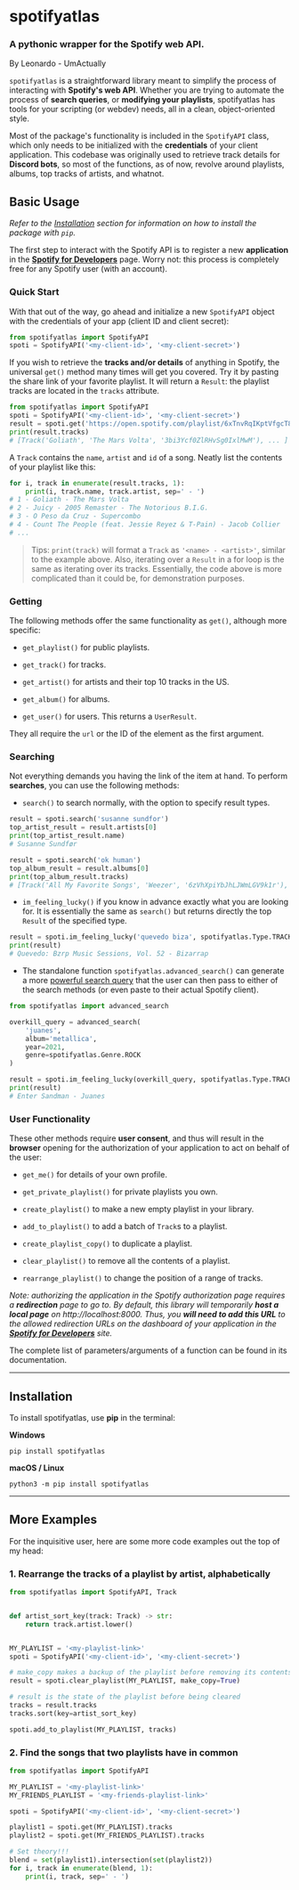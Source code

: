 # spotifyatlas

### A pythonic wrapper for the Spotify web API.

By Leonardo - UmActually

`spotifyatlas` is a straightforward library meant to simplify the process of interacting with **Spotify's web API**. Whether you are trying to automate the process of **search queries**, or **modifying your playlists**, spotifyatlas has tools for your scripting (or webdev) needs, all in a clean, object-oriented style.

Most of the package's functionality is included in the ``SpotifyAPI`` class, which only needs to be initialized with the **credentials** of your client application. This codebase was originally used to retrieve track details for **Discord bots**, so most of the functions, as of now, revolve around playlists, albums, top tracks of artists, and whatnot.

## Basic Usage

_Refer to the [Installation](#installation) section for information on how to install the package with `pip`._

The first step to interact with the Spotify API is to register a new **application** in the **[Spotify for Developers](https://developer.spotify.com/dashboard/)** page. Worry not: this process is completely free for any Spotify user (with an account).

### Quick Start

With that out of the way, go ahead and initialize a new `SpotifyAPI` object with the credentials of your app (client ID and client secret):

```python
from spotifyatlas import SpotifyAPI
spoti = SpotifyAPI('<my-client-id>', '<my-client-secret>')
```

If you wish to retrieve the **tracks and/or details** of anything in Spotify, the universal `get()` method many times will get you covered. Try it by pasting the share link of your favorite playlist. It will return a `Result`: the playlist tracks are located in the `tracks` attribute.

```python
from spotifyatlas import SpotifyAPI
spoti = SpotifyAPI('<my-client-id>', '<my-client-secret>')
result = spoti.get('https://open.spotify.com/playlist/6xTnvRqIKptVfgcT8gN4Bb')
print(result.tracks)
# [Track('Goliath', 'The Mars Volta', '3bi3Ycf0ZlRHvSg0IxlMwM'), ... ]
```

A `Track` contains the `name`, `artist` and `id` of a song. Neatly list the contents of your playlist like this:

```python
for i, track in enumerate(result.tracks, 1):
    print(i, track.name, track.artist, sep=' - ')
# 1 - Goliath - The Mars Volta
# 2 - Juicy - 2005 Remaster - The Notorious B.I.G.
# 3 - O Peso da Cruz - Supercombo
# 4 - Count The People (feat. Jessie Reyez & T-Pain) - Jacob Collier
# ...
```

> Tips: `print(track)` will format a `Track` as `'<name> - <artist>'`, similar to the example above. Also, iterating over a `Result` in a for loop is the same as iterating over its tracks. Essentially, the code above is more complicated than it could be, for demonstration purposes.

### Getting

The following methods offer the same functionality as `get()`, although more specific:

- `get_playlist()` for public playlists.

- `get_track()` for tracks.

- `get_artist()` for artists and their top 10 tracks in the US.

- `get_album()` for albums.

- `get_user()` for users. This returns a `UserResult`.

They all require the `url` or the ID of the element as the first argument.

### Searching

Not everything demands you having the link of the item at hand. To perform **searches**, you can use the following methods:

- `search()` to search normally, with the option to specify result types.

```python
result = spoti.search('susanne sundfor')
top_artist_result = result.artists[0]
print(top_artist_result.name)
# Susanne Sundfør

result = spoti.search('ok human')
top_album_result = result.albums[0]
print(top_album_result.tracks)
# [Track('All My Favorite Songs', 'Weezer', '6zVhXpiYbJhLJWmLGV9k1r'), ... ]
```

- `im_feeling_lucky()` if you know in advance exactly what you are looking for. It is essentially the same as `search()` but returns directly the top `Result` of the specified type.

```python
result = spoti.im_feeling_lucky('quevedo biza', spotifyatlas.Type.TRACK)
print(result)
# Quevedo: Bzrp Music Sessions, Vol. 52 - Bizarrap
```

- The standalone function `spotifyatlas.advanced_search()` can generate a more [powerful search query](https://support.spotify.com/us/article/search/) that the user can then pass to either of the search methods (or even paste to their actual Spotify client).

```python
from spotifyatlas import advanced_search

overkill_query = advanced_search(
    'juanes',
    album='metallica',
    year=2021,
    genre=spotifyatlas.Genre.ROCK
)

result = spoti.im_feeling_lucky(overkill_query, spotifyatlas.Type.TRACK)
print(result)
# Enter Sandman - Juanes
```

### User Functionality

These other methods require **user consent**, and thus will result in the **browser** opening for the authorization of your application to act on behalf of the user:

- `get_me()` for details of your own profile.

- `get_private_playlist()` for private playlists you own.

- `create_playlist()` to make a new empty playlist in your library.

- `add_to_playlist()` to add a batch of `Track`s to a playlist.

- `create_playlist_copy()` to duplicate a playlist.

- `clear_playlist()` to remove all the contents of a playlist.

- `rearrange_playlist()` to change the position of a range of tracks.

_Note: authorizing the application in the Spotify authorization page requires a **redirection** page to go to. By default, this library will temporarily **host a local page** on http://localhost:8000. Thus, you **will need to add this URL** to the allowed redirection URLs on the dashboard of your application in the **[Spotify for Developers](https://developer.spotify.com/dashboard/)** site._

The complete list of parameters/arguments of a function can be found in its documentation.

---

## Installation

To install spotifyatlas, use **pip** in the terminal:

**Windows**
```commandline
pip install spotifyatlas
```

**macOS / Linux**
```commandline
python3 -m pip install spotifyatlas
```

---

## More Examples

For the inquisitive user, here are some more code examples out the top of my head:

### 1. Rearrange the tracks of a playlist by artist, alphabetically

```python
from spotifyatlas import SpotifyAPI, Track


def artist_sort_key(track: Track) -> str:
    return track.artist.lower()


MY_PLAYLIST = '<my-playlist-link>'
spoti = SpotifyAPI('<my-client-id>', '<my-client-secret>')

# make_copy makes a backup of the playlist before removing its contents
result = spoti.clear_playlist(MY_PLAYLIST, make_copy=True)

# result is the state of the playlist before being cleared
tracks = result.tracks
tracks.sort(key=artist_sort_key)

spoti.add_to_playlist(MY_PLAYLIST, tracks)
```

### 2. Find the songs that two playlists have in common

```python
from spotifyatlas import SpotifyAPI

MY_PLAYLIST = '<my-playlist-link>'
MY_FRIENDS_PLAYLIST = '<my-friends-playlist-link>'

spoti = SpotifyAPI('<my-client-id>', '<my-client-secret>')

playlist1 = spoti.get(MY_PLAYLIST).tracks
playlist2 = spoti.get(MY_FRIENDS_PLAYLIST).tracks

# Set theory!!!
blend = set(playlist1).intersection(set(playlist2))
for i, track in enumerate(blend, 1):
    print(i, track, sep=' - ')
```
